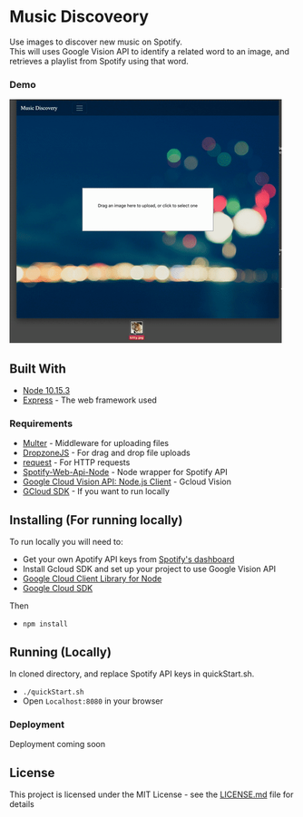 # Music Discoveory

Use images to discover new music on Spotify.  
This will uses Google Vision API to identify a related word to an image, and retrieves a playlist from Spotify using that word.


### Demo

![Alt Text](demo.gif)


## Built With

* [Node 10.15.3](https://nodejs.org/en/about/)
* [Express](https://expressjs.com/) - The web framework used


### Requirements

* [Multer](https://github.com/expressjs/multer) - Middleware for uploading files
* [DropzoneJS](https://www.dropzonejs.com/) - For drag and drop file uploads
* [request](https://github.com/request/request) - For HTTP requests
* [Spotify-Web-Api-Node](https://github.com/thelinmichael/spotify-web-api-node) - Node wrapper for Spotify API
* [Google Cloud Vision API: Node.js Client](https://github.com/googleapis/nodejs-vision#readme) - Gcloud Vision
* [GCloud SDK](https://cloud.google.com/sdk/) - If you want to run locally

## Installing (For running locally)

To run locally you will need to:  

*  Get your own Apotify API keys from [Spotify's dashboard](https://developer.spotify.com/dashboard/login)  
*  Install Gcloud SDK and set up your project to use Google Vision API
  *  [Google Cloud Client Library for Node](https://cloud.google.com/vision/docs/quickstart-client-libraries)
  *  [Google Cloud SDK](https://cloud.google.com/sdk/docs/quickstarts)

Then

*  `npm install`

## Running (Locally)

In cloned directory, and replace Spotify API keys in quickStart.sh.  

*  `./quickStart.sh`
*  Open `Localhost:8080` in your browser


### Deployment

Deployment coming soon

## License

This project is licensed under the MIT License - see the [LICENSE.md](LICENSE.md) file for details